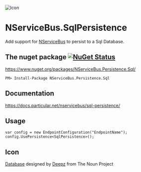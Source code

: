 ![Icon](https://raw.githubusercontent.com/NServiceBusSqlPersistence/NServiceBus.SqlPersistence/master/Icon/package_icon.png)

NServiceBus.SqlPersistence
===========================

Add support for [NServiceBus](https://docs.particular.net/nservicebus/) to persist to a Sql Database.


## The nuget package  [![NuGet Status](http://img.shields.io/nuget/v/NServiceBus.Persistence.Sql.svg?style=flat)](https://www.nuget.org/packages/NServiceBus.Persistence.Sql/)

https://www.nuget.org/packages/NServiceBus.Persistence.Sql/

    PM> Install-Package NServiceBus.Persistence.Sql


## Documentation

https://docs.particular.net/nservicebus/sql-persistence/


## Usage

```
var config = new EndpointConfiguration("EndpointName");
config.UsePersistence<SqlPersistence>();
```


## Icon

<a href="http://thenounproject.com/term/database/735720/" target="_blank">Database</a> designed by <a href="http://thenounproject.com/Deepz/" target="_blank">Deepz</a> from The Noun Project
